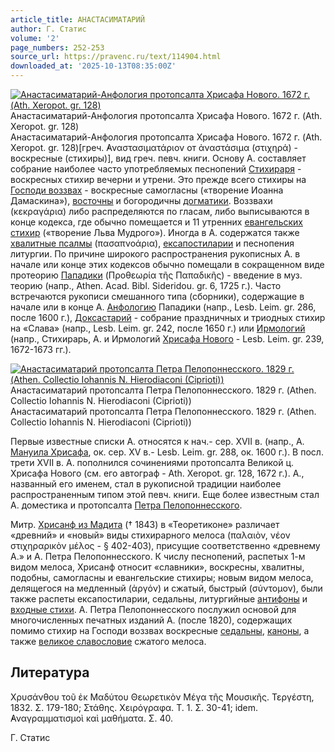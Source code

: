 ```yaml
---
article_title: АНАСТАСИМАТАРИЙ
author: Г. Статис
volume: '2'
page_numbers: 252-253
source_url: https://pravenc.ru/text/114904.html
downloaded_at: '2025-10-13T08:35:00Z'
---
```


[![Анастасиматарий-Анфология протопсалта Хрисафа Нового. 1672 г. (Ath. Xeropot. gr. 128)](https://pravenc.ru/data/274/448/1234/i200.jpg "Кликните для увеличения картинки")](https://pravenc.ru/data/274/448/1234/i400.jpg)Анастасиматарий-Анфология протопсалта Хрисафа Нового. 1672 г. (Ath. Xeropot. gr. 128)  
Анастасиматарий-Анфология протопсалта Хрисафа Нового. 1672 г. (Ath. Xeropot. gr. 128)[греч. ̓Αναστασιματάριον от ἀναστάσιμα (στιχηρά) - воскресные (стихиры)], вид греч. певч. книги. Основу А. составляет собрание наиболее часто употребляемых песнопений [Стихираря](https://pravenc.ru/text/Стихираря.html) - воскресных стихир вечерни и утрени. Это прежде всего стихиры на [Господи воззвах](<https://pravenc.ru/text/Господи воззвах.html>) - воскресные самогласны («творение Иоанна Дамаскина»), [восточны](https://pravenc.ru/text/восточны.html) и богородичны [догматики](https://pravenc.ru/text/догматики.html). Воззвахи (κεκραγάρια) либо распределяются по гласам, либо выписываются в конце кодекса, где обычно помещается и 11 утренних [евангельских стихир](<https://pravenc.ru/text/евангельских стихир.html>) («творение Льва Мудрого»). Иногда в А. содержатся также [хвалитные псалмы](<https://pravenc.ru/text/хвалитные псалмы.html>) (πασαπνοάρια), [ексапостиларии](https://pravenc.ru/text/ексапостиларии.html) и песнопения литургии. По причине широкого распространения рукописных А. в начале или конце этих кодексов обычно помещали в сокращенном виде протеорию [Пападики](https://pravenc.ru/text/Пападики.html) (Προθεωρία τῆς Παπαδικῆς) - введение в муз. теорию (напр., Athen. Acad. Bibl. Sideridou. gr. 6, 1725 г.). Часто встречаются рукописи смешанного типа (сборники), содержащие в начале или в конце А. [Анфологию](https://pravenc.ru/text/Анфологию.html) Пападики (напр., Lesb. Leim. gr. 286, после 1600 г.), [Доксастарий](https://pravenc.ru/text/Доксастарий.html) - собрание праздничных и триодных стихир на «Слава» (напр., Lesb. Leim. gr. 242, после 1650 г.) или [Ирмологий](https://pravenc.ru/text/Ирмологий.html) (напр., Стихирарь, А. и Ирмологий [Хрисафа Нового](<https://pravenc.ru/text/Хрисафа Нового.html>) - Lesb. Leim. gr. 239, 1672-1673 гг.).

[![Анастасиматарий протопсалта Петра Пелопоннесского. 1829 г. (Athen. Collectio Iohannis N. Hierodiaconi (Ciprioti))](https://pravenc.ru/data/342/448/1234/i200.jpg "Кликните для увеличения картинки")](https://pravenc.ru/data/342/448/1234/i400.jpg)Анастасиматарий протопсалта Петра Пелопоннесского. 1829 г. (Athen. Collectio Iohannis N. Hierodiaconi (Ciprioti))  
Анастасиматарий протопсалта Петра Пелопоннесского. 1829 г. (Athen. Collectio Iohannis N. Hierodiaconi (Ciprioti))

Первые известные списки А. относятся к нач.- сер. XVII в. (напр., А. [Мануила Хрисафа](<https://pravenc.ru/text/Мануила Хрисафа.html>), ок. сер. XV в.- Lesb. Leim. gr. 288, ок. 1600 г.). В посл. трети XVII в. А. пополнился сочинениями протопсалта Великой ц. Хрисафа Нового (см. его автограф - Ath. Xeropot. gr. 128, 1672 г.). А., названный его именем, стал в рукописной традиции наиболее распространенным типом этой певч. книги. Еще более известным стал А. доместика и протопсалта [Петра Пелопоннесского](<https://pravenc.ru/text/Петр Пелопоннесский.html>).

Митр. [Хрисанф из Мадита](<https://pravenc.ru/text/Хрисанф из Мадита.html>) († 1843) в «Теоретиконе» различает «древний» и «новый» виды стихирарного мелоса (παλαιὸν, νέον στιχηραρικὸν μέλος - § 402-403), присущие соответственно «древнему А.» и А. Петра Пелопоннесского. К числу песнопений, распетых 1-м видом мелоса, Хрисанф относит «славники», воскресны, хвалитны, подобны, самогласны и евангельские стихиры; новым видом мелоса, делящегося на медленный (ἀργόν) и сжатый, быстрый (σύντομον), были также распеты ексапостиларии, седальны, литургийные [антифоны](https://pravenc.ru/text/АНТИФОН.html) и [входные стихи](<https://pravenc.ru/text/входные стихи.html>). А. Петра Пелопоннесского послужил основой для многочисленных печатных изданий А. (после 1820), содержащих помимо стихир на Господи воззвах воскресные [седальны](https://pravenc.ru/text/седальны.html), [каноны](https://pravenc.ru/text/каноны.html), а также [великое славословие](<https://pravenc.ru/text/великое славословие.html>) сжатого мелоса.

## Литература

Χρυσάνθου τοῦ ἐκ Μαδύτου Θεωρετικὸν Μέγα τῆς Μουσικῆς. Τεργέστη, 1832. Σ. 179-180; Στάθης. Χειρόγραφα. Τ. 1. Σ. 30-41; idem. ̓Αναγραμματισμοὶ καὶ μαθήματα. Σ. 40.

Г. Статис
